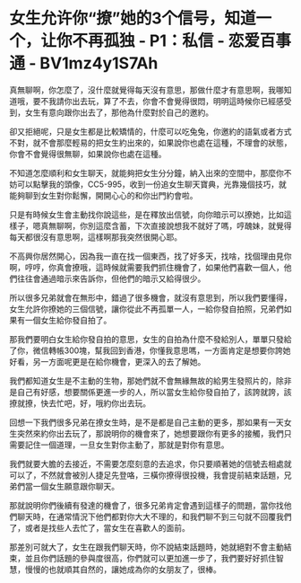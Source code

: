 # 女生允许你“撩”她的3个信号，知道一个，让你不再孤独 - P1：私信 - 恋爱百事通 - BV1mz4y1S7Ah

真無聊啊，你怎麼了，沒什麼就覺得每天沒有意思，那做什麼才有意思啊，我哪知道哦，要不我請你出去玩，算了不去，你會不會覺得很悶，明明這時候你已經感受到，女生有意向跟你出去了，那他為什麼對於自己的邀約。

卻又拒絕呢，只是女生都是比較矯情的，什麼可以吃兔兔，你邀約的語氣或者方式不對，就不會那麼輕易的把女生約出來的，如果說你也處在這種，不理會的狀態，你會不會覺得很無聊，如果說你也處在這種。

不知道怎麼順利和女生聊天，就能夠把女生分分鐘，納入出來的空間中，那麼你不妨可以點擊我的頭像，CC5-995，收到一份追女生聊天寶典，光靠幾個技巧，就能夠聊到女生對你鬆懈，開開心心的和你出門約會啦。

只是有時候女生會主動找你說這些，是在釋放出信號，向你暗示可以撩她，比如這樣子，嗯真無聊啊，你別這麼含蓄，下次直接說想我不就好了嗎，哼醜妹，就覺得每天都很沒有意思啊，這樣啊那我突然很開心耶。

不高興你居然開心，因為我一直在找一個東西，找了好多天，找啥，找個理由見你啊，哼哼，你真會撩哦，這時候就需要我們抓住機會了，如果他們喜歡一個人，他們往往會通過暗示來告訴你，但他們的暗示又給得很少。

所以很多兄弟就會在無形中，錯過了很多機會，就沒有意思到，所以我們要懂得，女生允許你撩她的三個信號，讓你從此不再孤單一人，一給你發自拍照，兄弟們如果有一個女生給你發自拍了。

那我們要明白女生給你發自拍的意思，女生的自拍為什麼不發給別人，單單只發給了你，微信轉帳300塊，幫我回到香港，你懂我意思嗎，一方面肯定是想要你誇她好看，另一方面呢更是在給你機會，更深入的去了解她。

我們都知道女生是不主動的生物，那她們就不會無緣無故的給男生發照片的，除非是自己有好感，想要關係更進一步的人，所以當女生給你發自拍了，該誇就誇，該撩就撩，快去忙吧，好，哦約你出去玩。

回想一下我們很多兄弟在撩女生時，是不是都是自己主動的更多，那如果有一天女生突然來約你出去玩了，那說明你的機會來了，她想要跟你有更多的接觸，我們只需要記住一個道理，一旦女生對你主動了，那就是對你有意思。

我們就要大膽的去接近，不需要怎麼刻意的去追求，你只要順著她的信號去相處就可以了，不然就會被別人捷足先登咯，三橫你撩得很投機，我會提前結束話題，兄弟們當一個女生願意跟你聊天。

那就說明你們後續有發達的機會了，很多兄弟肯定會遇到這樣子的問題，當你找他們聊天時，在通常情況下他們都對你大大不理的，和我們聊不到三句就不回覆我們了，或者是找些人去忙了，當女生在喜歡人的面前。

那差別可就大了，女生在跟我們聊天時，你不說結束話題時，她就絕對不會主動結束，並且你們話題的參與度很高，你們就可以更加進一步了，我們要好好抓住智慧，慢慢的也就順其自然的，讓她成為你的女朋友了，很棒。

